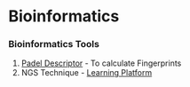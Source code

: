 # Bioinformatics
### Bioinformatics Tools
1. [Padel Descriptor](Padel-Descriptor) - To calculate Fingerprints 
2. NGS Technique - [Learning Platform]([url](http://education.knoweng.org/sequenceng/))
